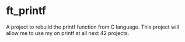 # ft_printf
A project to rebuild the printf function from C language. This project will allow me to use my on printf at all next 42 projects.

